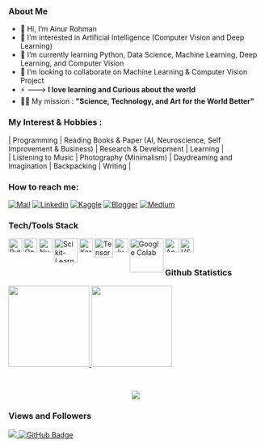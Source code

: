 ### About Me

- 👋 Hi, I’m Ainur Rohman
- 👀 I’m interested in Artificial Intelligence (Computer Vision and Deep Learning)
- 🌱 I’m currently learning Python, Data Science, Machine Learning, Deep Learning, and Computer Vision
- 👯 I’m looking to collaborate on Machine Learning & Computer Vision Project
- ⚡ --->  **I love learning and Curious about the world**
- 👨‍💻 My mission : **"Science, Technology, and Art for the World Better"**

### My Interest & Hobbies :

| Programming | Reading Books & Paper (AI, Neuroscience, Self Improvement & Business) | Research & Development | Learning | <br>
| Listening to Music | Photography (Minimalism) | Daydreaming and Imagination | Backpacking | Writing | <br>

### How to reach me:
[![Mail](https://img.shields.io/badge/-Email-black?style=for-the-badge&logo=gmail)](mailto:ainur.solver@gmail.com)
[![Linkedin](https://img.shields.io/badge/-LinkedIn-black?style=for-the-badge&logo=Linkedin)](https://www.linkedin.com/in/ainur-rohman-101/)
[![Kaggle](https://img.shields.io/badge/-Kaggle-black?style=for-the-badge&logo=Kaggle)](https://www.kaggle.com/ainurrohman)
[![Blogger](https://img.shields.io/badge/-Blogger-black?style=for-the-badge&logo=blogger)](https://ai-engineer101.blogspot.com/)
[![Medium](https://img.shields.io/badge/-Medium-black?style=for-the-badge&logo=Medium)](https://medium.com/@ainur.solver)

### Tech/Tools Stack
  <a href="https://www.python.org/"><img align="left" alt="Python" title="Python (Programming Language)" width="27px" src="https://seeklogo.com/images/P/python-logo-A32636CAA3-seeklogo.com.png" /></a>
  <a href="https://opencv.org/"><img align="left" alt="OpenCV" title="OpenCV (Library for Image Processing and Computer Vision)" width="27px" src="https://upload.wikimedia.org/wikipedia/commons/thumb/3/32/OpenCV_Logo_with_text_svg_version.svg/1200px-OpenCV_Logo_with_text_svg_version.svg.png" /></a>
  <a href="https://numpy.org/"><img align="left" alt="Numpy" title="Numpy (Python Library for Numerical Computation)" width="27px" src="https://seeklogo.com/images/N/numpy-logo-479C24EC79-seeklogo.com.png" /></a>
 <a href="https://scikit-learn.org/"><img align="left" alt="Scikit-Learn" title="Scikit-Learn (Machine Learning Library)" width="47px" src="https://upload.wikimedia.org/wikipedia/commons/thumb/0/05/Scikit_learn_logo_small.svg/1200px-Scikit_learn_logo_small.svg.png" /></a>
  <a href="https://keras.io/"><img align="left" alt="Keras" title="Keras (Python Deep Learning API)" width="27px" src="https://upload.wikimedia.org/wikipedia/commons/thumb/a/ae/Keras_logo.svg/1200px-Keras_logo.svg.png" /></a>
  <a href="https://www.tensorflow.org/"><img align="left" alt="TensorFlow" title="TensorFlow (Deep Learning Framework)" width="37px" src="https://seeklogo.com/images/T/tensorflow-logo-AE5100E55E-seeklogo.com.png" /></a>
  <a href="https://jupyter.org/"><img align="left" alt="Jupyter Notebook" title="Jupyter Notebook" width="27px" src="https://seeklogo.com/images/J/jupyter-logo-A91705F539-seeklogo.com.png" /></a>
  <a href="https://colab.research.google.com/"><img align="left" alt="Google Colab" title="Google Colab" width="67px" src="https://encrypted-tbn0.gstatic.com/images?q=tbn:ANd9GcSmVB-T_Fg4jE2pgaK0rQJJN_AZEtGAYPAfGQXlXYsdtxTYHPNfzsEsFTykRhACQyNmHco&usqp=CAU" /></a> <!--https://iglab.tech/wp-content/uploads/2020/11/1_7oukapIBInsovpHkQB3QZg.jpeg
https://blog.kakaocdn.net/dn/Ds9oY/btqOSyfX6cw/vCYbUu1N7t1zAsZyFlcSmK/img.png -->
  <a href="https://www.anaconda.com/"><img align="left" alt="Anaconda Navigator/Prompt" title="Anaconda Navigator/Prompt" width="27px" src="https://www.psych.mcgill.ca/labs/mogillab/anaconda2/pkgs/anaconda-navigator-1.4.3-py27_0/lib/python2.7/site-packages/anaconda_navigator/static/images/anaconda-icon-1024x1024.png" /></a>
  <a href="https://code.visualstudio.com/"><img align="left" alt="VS Code" title="VS Code" width="27px" src="https://seeklogo.com/images/V/visual-studio-code-logo-284BC24C39-seeklogo.com.png" /></a>
  <br>
  <br>
  
### Github Statistics
<p align="left">
<a href="https://github.com/ainurrohman01">
  <img height="160em" src="https://github-readme-stats-eight-theta.vercel.app/api?username=ainurrohman01&show_icons=true&theme=algolia&include_all_commits=true&count_private=true"/> <!--img height="150em"-->
  <img height="160em" src="https://github-readme-stats-eight-theta.vercel.app/api/top-langs/?username=ainurrohman01&layout=compact&langs_count=8&theme=algolia"/>
</a>
</p>

<br>
  
  <p align="center">
    <a href="https://github.com/ainurrohman01/github-readme-streak-stats">
        <img align="center" src="https://github-readme-streak-stats.herokuapp.com/?user=ainurrohman01&theme=black-ice&hide_border=true&stroke=0000&background=060A0CD0"/>
    </a>
  </p>

### Views and Followers
<a href="https://github.com/Meghna-DAS/github-profile-views-counter">
    <img src="https://komarev.com/ghpvc/?username=ainurrohman01">
</a>
<a href="https://github.com/ainurrohman01?tab=followers"><img src="https://img.shields.io/github/followers/ainurrohman01?label=Followers&style=social" alt="GitHub Badge"></a>
  
<!---
ainurrohman01/ainurrohman01 is a ✨ special ✨ repository because its `README.md` (this file) appears on your GitHub profile.
You can click the Preview link to take a look at your changes.
--->
